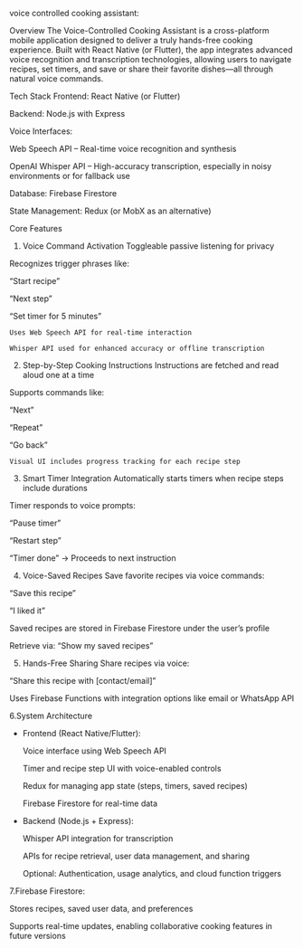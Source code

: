 voice controlled cooking assistant: 

Overview
The Voice-Controlled Cooking Assistant is a cross-platform mobile application designed to deliver a truly hands-free cooking experience. Built with React Native (or Flutter), the app integrates advanced voice recognition and transcription technologies, allowing users to navigate recipes, set timers, and save or share their favorite dishes—all through natural voice commands.

Tech Stack
 Frontend: React Native (or Flutter)

 Backend: Node.js with Express

Voice Interfaces:

 Web Speech API – Real-time voice recognition and synthesis

 OpenAI Whisper API – High-accuracy transcription, especially in noisy environments or for fallback use
 
 Database: Firebase Firestore

 State Management: Redux (or MobX as an alternative)

Core Features
 1. Voice Command Activation
   Toggleable passive listening for privacy

   Recognizes trigger phrases like:

   “Start recipe”

   “Next step”

   “Set timer for 5 minutes”

    Uses Web Speech API for real-time interaction

    Whisper API used for enhanced accuracy or offline transcription

 2. Step-by-Step Cooking Instructions
   Instructions are fetched and read aloud one at a time

   Supports commands like:

   “Next”

   “Repeat”

   “Go back”

    Visual UI includes progress tracking for each recipe step

 3. Smart Timer Integration
   Automatically starts timers when recipe steps include durations

   Timer responds to voice prompts:

   “Pause timer”

   “Restart step”

   “Timer done” → Proceeds to next instruction

 4. Voice-Saved Recipes
   Save favorite recipes via voice commands:

   “Save this recipe”

   “I liked it”

   Saved recipes are stored in Firebase Firestore under the user’s profile

   Retrieve via: “Show my saved recipes”

 5. Hands-Free Sharing
   Share recipes via voice:

   “Share this recipe with [contact/email]”

   Uses Firebase Functions with integration options like email or WhatsApp API

 6.System Architecture
   * Frontend (React Native/Flutter):

     Voice interface using Web Speech API

     Timer and recipe step UI with voice-enabled controls

     Redux for managing app state (steps, timers, saved recipes)

     Firebase Firestore for real-time data

  * Backend (Node.js + Express):

    Whisper API integration for transcription

    APIs for recipe retrieval, user data management, and sharing

    Optional: Authentication, usage analytics, and cloud function triggers

 7.Firebase Firestore:

  Stores recipes, saved user data, and preferences

  Supports real-time updates, enabling collaborative cooking features in future versions

